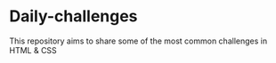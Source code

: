 # Daily-challenges
This repository aims to share some of the most common challenges in HTML &amp; CSS
